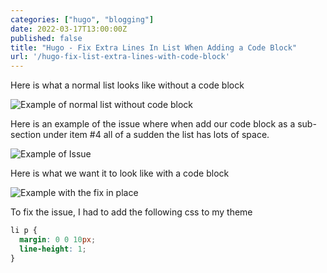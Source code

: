```yaml
---
categories: ["hugo", "blogging"]
date: 2022-03-17T13:00:00Z
published: false
title: "Hugo - Fix Extra Lines In List When Adding a Code Block"
url: '/hugo-fix-list-extra-lines-with-code-block'
---
```



<!--more-->

Here is what a normal list looks like without a code block

![Example of normal list without code block](/images/hugo/fix-extra-line-break/example-without-code-block.png)

Here is an example of the issue where when add our code block as a sub-section under item #4 all of a sudden the list has lots of space.

![Example of Issue](/images/hugo/fix-extra-line-break/example-of-issue.png)

Here is what we want it to look like with a code block

![Example with the fix in place](/images/hugo/fix-extra-line-break/example-after-fix.png)

To fix the issue, I had to add the following css to my theme

```css
li p {
  margin: 0 0 10px;
  line-height: 1;
}
```

